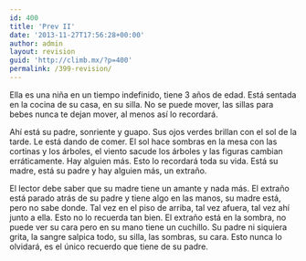 ```yaml
---
id: 400
title: 'Prev II'
date: '2013-11-27T17:56:28+00:00'
author: admin
layout: revision
guid: 'http://climb.mx/?p=400'
permalink: /399-revision/
---
```


Ella es una niña en un tiempo indefinido, tiene 3 años de edad. Está sentada en la cocina de su casa, en su silla. No se puede mover, las sillas para bebes nunca te dejan mover, al menos así lo recordará.

Ahí está su padre, sonriente y guapo. Sus ojos verdes brillan con el sol de la tarde. Le está dando de comer. El sol hace sombras en la mesa con las cortinas y los árboles, el viento sacude los árboles y las figuras cambian erráticamente. Hay alguien más. Esto lo recordará toda su vida. Está su madre, está su padre y hay alguien más, un extraño.

El lector debe saber que su madre tiene un amante y nada más. El extraño está parado atrás de su padre y tiene algo en las manos, su madre está, pero no sabe donde. Tal vez en el piso de arriba, tal vez afuera, tal vez ahí junto a ella. Esto no lo recuerda tan bien. El extraño está en la sombra, no puede ver su cara pero en su mano tiene un cuchillo. Su padre ni siquiera grita, la sangre salpica todo, su silla, las sombras, su cara. Esto nunca lo olvidará, es el único recuerdo que tiene de su padre.